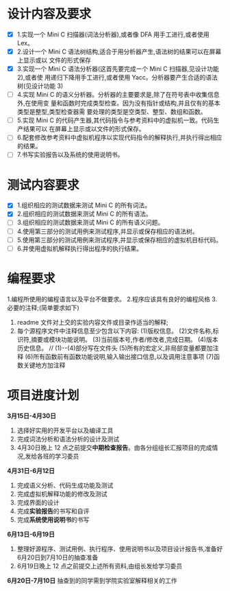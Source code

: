 # 设计内容及要求
- [x] 1.实现一个 Mini C 扫描器(词法分析器),或者像 DFA 用手工进行,或者使用 Lex。
- [x] 2.设计一个 Mini C 语法树结构,适合于用分析器产生,语法树的结果可以在屏幕上显示或以
文件的形式保存
- [x] 3.实现一个 Mini C 语法分析器(这首先要完成ー个 Mini C 扫描器,见设计功能 2),或者使
用递归下降用手工进行,或者使用 Yacc。分析器要产生合适的语法树(见设计功能 3)
- [ ] 4.实现 Mini C 的语义分析器。分析器的主要要求是,除了在符号表中收集信息外,在使用变
量和函数时完成类型检查。因为没有指针或结构,并且仅有的基本类型是整型,类型检查器需
要处理的类型是空类型、整型、数组和函数。
- [ ] 5.实现 Mini C 的代码产生器,其代码指令与参考资料中的虚拟机一致。代码生产结果可以
在屏幕上显示或以文件的形式保存。
- [ ] 6.配套修改参考资料中虚拟机程序以实现代码指令的解释执行,并执行得出相应的结果。
- [ ] 7.书写实验报告以及系统的使用说明书。

# 测试内容要求
- [x] 1.组织相应的测试数据来测试 Mini C 的所有词法。
- [x] 2.组织相应的测试数据来测试 Mini C 的所有语法。
- [ ] 3.组织相应的测试数据来测试 Mini C 的所有语义问题。
- [ ] 4.使用第三部分的测试用例来测试程序,并显示或保存相应的语法树。
- [ ] 5.使用第三部分的测试用例来测试程序,并显示或保存相应的虚拟机目标代码。
- [ ] 6.并使用虚拟机解释执行得出程序的执行结果。

# 编程要求
1.编程所使用的编程语言以及平台不做要求。
2.程序应该具有良好的编程风格
3.必要的注释;(简单要求如下)
1) readme 文件对上交的实验内容文件或目录作适当的解释;
2) 每个源程序文件中注释信息至少包含以下内容:
(1)版权信息。
(2)文件名称,标识符,摘要或模块功能说明。
(3)当前版本号,作者/修改者,完成日期。
(4)版本历史信息。 // (1)--(4)部分写在文件头
(5)所有的宏定义,非局部变量都要加注释
(6)所有函数前有函数功能说明,输入输出接口信息,以及调用注意事项
(7)函数关键地方加注释

# 项目进度计划

 **3月15日-4月30日** 
1. 选择好实用的开发平台以及编译工具
2. 完成词法分析和语法分析的设计及测试
3. 4月30日晚上 12 点之前提交**中期检查报告**。由各分组组长汇报项目的完成情况,发给各班的学习委员

**4月31日-6月12日** 
 1. 完成语义分析、代码生成功能及测试
 2. 完成虚拟机解释功能的修改及测试
 3. 完成界面的设计
 4. 完成**实验报告**的书写和自评
 5. 完成**系统使用说明书**的书写 
   
 **6月13日-6月19日** 
1. 整理好源程序、测试用例、执行程序、使用说明书以及项目设计报告书,准备好6月20日到7月10日的抽查准备
2. 6月19日晚上 12 点之前提交上述所有资料,由组长发给学习委员
   
**6月20日-7月10日**
 抽查到的同学需到学院实验室解释相关的工作

